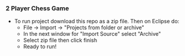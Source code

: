 ### 2 Player Chess Game

* To run project download this repo as a zip file. Then on Eclipse do:
    * File -> Import -> "Projects from folder or archive"
    * In the next window for "Import Source" select "Archive"
    * Select zip file then click finish
    * Ready to run!

